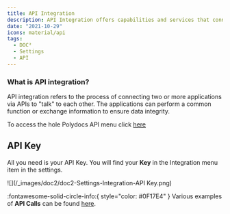 ```yaml
---
title: API Integration
description: API Integration offers capabilities and services that connect applications, processes, people, and devices. This is where to find your API Key in DOC².
date: "2021-10-29"
icons: material/api
tags:
  - DOC²
  - Settings
  - API
---
```



### What is API integration? 
API integration refers to the process of connecting two or more applications via APIs to "talk" to each other. The applications can perform a common function or exchange information to ensure data integrity.

To access the hole Polydocs API menu click [here](https://doc2api.cloudintegration.eu/docs) 


## API Key

All you need is your API Key. You will find your **Key** in the Integration menu item in the settings.

![](/_images/doc2/doc2-Settings-Integration-API Key.png)


:fontawesome-solid-circle-info:{ style="color: #0F17E4" }
Various examples of **API Calls** can be found [here](/doc2/settings/integration/api-calls-examples/).